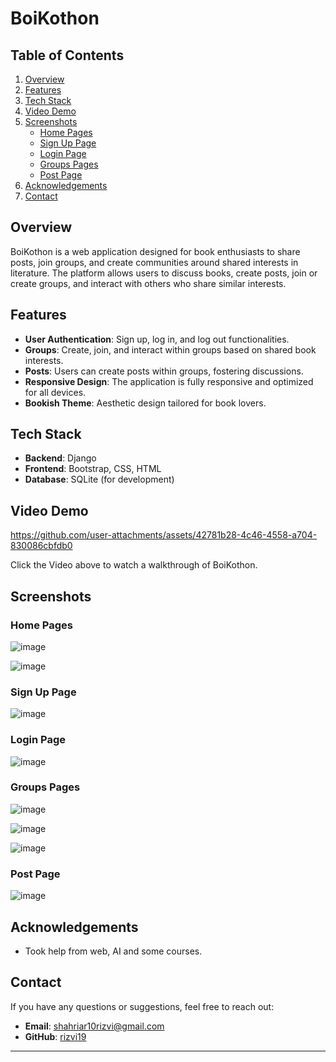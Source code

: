 # BoiKothon


## Table of Contents
1. [Overview](#overview)
2. [Features](#features)
3. [Tech Stack](#tech-stack)
4. [Video Demo](#video-demo)
5. [Screenshots](#screenshots)
    - [Home Pages](#home-pages)
    - [Sign Up Page](#sign-up-page)
    - [Login Page](#login-page)
    - [Groups Pages](#groups-pages)
    - [Post Page](#post-page)
6. [Acknowledgements](#acknowledgements)
7. [Contact](#contact)

## Overview

BoiKothon is a web application designed for book enthusiasts to share posts, join groups, and create communities around shared interests in literature. The platform allows users to discuss books, create posts, join or create groups, and interact with others who share similar interests.

## Features

- **User Authentication**: Sign up, log in, and log out functionalities.
- **Groups**: Create, join, and interact within groups based on shared book interests.
- **Posts**: Users can create posts within groups, fostering discussions.
- **Responsive Design**: The application is fully responsive and optimized for all devices.
- **Bookish Theme**: Aesthetic design tailored for book lovers.
  
## Tech Stack

- **Backend**: Django
- **Frontend**: Bootstrap, CSS, HTML
- **Database**: SQLite (for development)

## Video Demo

https://github.com/user-attachments/assets/42781b28-4c46-4558-a704-830086cbfdb0

Click the Video above to watch a walkthrough of BoiKothon.


## Screenshots

### Home Pages

![image](https://github.com/user-attachments/assets/c0fa7caa-146d-4fb5-a2ca-d94122bd1af9)

![image](https://github.com/user-attachments/assets/7ad5d211-b3f5-43c0-9ee9-160e77644fdc)


### Sign Up Page
![image](https://github.com/user-attachments/assets/68fe09c5-281a-4869-a1cd-16f4786621c8)


### Login Page
![image](https://github.com/user-attachments/assets/a38dc35c-0f57-4923-8b24-c48160350a63)


### Groups Pages
![image](https://github.com/user-attachments/assets/ac4d49b9-ea64-463c-b805-05b18834f48d)


![image](https://github.com/user-attachments/assets/80371734-7438-4787-b7f2-8dd7e5015267)


![image](https://github.com/user-attachments/assets/bcffcee8-6f2d-4cad-a853-507f96e6582a)




### Post Page

![image](https://github.com/user-attachments/assets/2b4a68f7-b0c1-4ecc-9f01-5a8db5eb4378)




## Acknowledgements

- Took help from web, AI and some courses.

## Contact

If you have any questions or suggestions, feel free to reach out:

- **Email**: shahriar10rizvi@gmail.com
- **GitHub**: [rizvi19](https://github.com/rizvi19)



---



